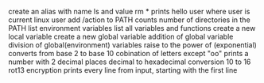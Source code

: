 create an alias with name ls and value rm \*
prints hello user where user is current linux user
add /action to PATH
counts number of directories in the PATH
list environment variables
list all variables and functions
create a new local variable
create a new global variable
addition of global variable
division of global(environment) variables
raise to the power of (exponential)
converts from base 2 to base 10
cobination of letters except "oo"
prints a number with 2 decimal places
decimal to hexadecimal conversion 10 to 16
rot13 encryption
prints every line from input, starting with the first line
